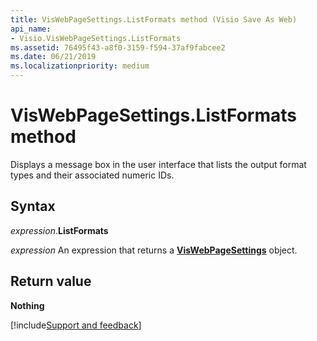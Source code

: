 ```yaml
---
title: VisWebPageSettings.ListFormats method (Visio Save As Web)
api_name:
- Visio.VisWebPageSettings.ListFormats
ms.assetid: 76495f43-a8f0-3159-f594-37af9fabcee2
ms.date: 06/21/2019
ms.localizationpriority: medium
---
```



# VisWebPageSettings.ListFormats method

Displays a message box in the user interface that lists the output format types and their associated numeric IDs.


## Syntax

_expression_.**ListFormats**

_expression_ An expression that returns a **[VisWebPageSettings](Visio.VisWebPageSettings.md)** object.


## Return value

**Nothing**

[!include[Support and feedback](~/includes/feedback-boilerplate.md)]